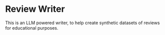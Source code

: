 # Review Writer

This is an LLM powered writer, to help create synthetic 
datasets of reviews for educational purposes.

